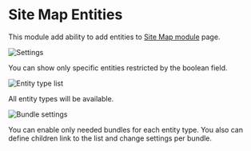 # Site Map Entities

This module add ability to add entities to [Site Map module](https://www.drupal.org/project/site_map) page.


![Settings](http://i.imgur.com/HV77SZM.png)

You can show only specific entities restricted by the boolean field.

![Entity type list](http://i.imgur.com/NMNK9zQ.png)

All entity types will be available.

![Bundle settings](http://i.imgur.com/Qj7NSVt.png)

You can enable only needed bundles for each entity type. You also can define children link to the list and change settings per bundle.